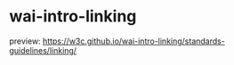 # wai-intro-linking

preview: https://w3c.github.io/wai-intro-linking/standards-guidelines/linking/

